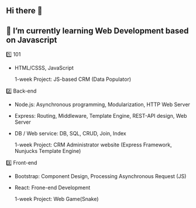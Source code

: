## Hi there 👋

🌱 I’m currently learning Web Development based on Javascript
- 

1️⃣ 101  
- HTML/CSSS, JavaScript
  
  1-week Project: JS-based CRM (Data Populator)  
  
2️⃣ Back-end  
- Node.js: Asynchronous programming, Modularization, HTTP Web Server
- Express: Routing, Middleware, Template Engine, REST-API design, Web Server
- DB / Web service: DB, SQL, CRUD, Join, Index
  
  1-week Project: CRM Administrator website (Express Framework, Nunjucks Template Engine)
  
3️⃣ Front-end  
- Bootstrap: Component Design, Processing Asynchronous Request (JS)
- React: Frone-end Development
  
  1-week Project: Web Game(Snake)


<!--
**Better2day/Better2day** is a ✨ _special_ ✨ repository because its `README.md` (this file) appears on your GitHub profile.

Here are some ideas to get you started:

- 🔭 I’m currently working on ...

- 👯 I’m looking to collaborate on ...
- 🤔 I’m looking for help with ...
- 💬 Ask me about ...
- 📫 How to reach me: ...
- 😄 Pronouns: ...
- ⚡ Fun fact: ...
-->
